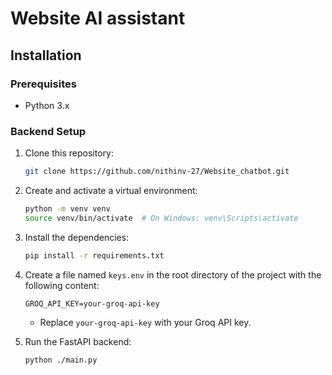 # Website AI assistant

## Installation

### Prerequisites

- Python 3.x

### Backend Setup

1. Clone this repository:

   ```bash
   git clone https://github.com/nithinv-27/Website_chatbot.git
   ```
   
3. Create and activate a virtual environment:

    ```bash
    python -m venv venv
    source venv/bin/activate  # On Windows: venv\Scripts\activate
    ```

4. Install the dependencies:

    ```bash
    pip install -r requirements.txt
    ```

5. Create a file named `keys.env` in the root directory of the project with the following content:

    ```
    GROQ_API_KEY=your-groq-api-key
    ```

    - Replace `your-groq-api-key` with your Groq API key.

6. Run the FastAPI backend:

    ```bash
    python ./main.py
    ```
